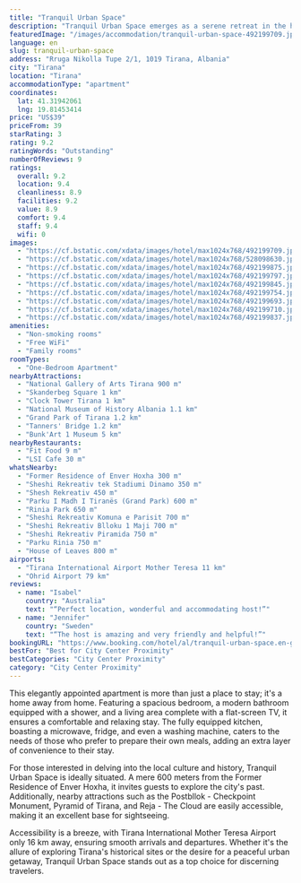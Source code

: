 ```yaml
---
title: "Tranquil Urban Space"
description: "Tranquil Urban Space emerges as a serene retreat in the heart of Tirana, offering guests a unique blend of comfort and convenience."
featuredImage: "/images/accommodation/tranquil-urban-space-492199709.jpg"
language: en
slug: tranquil-urban-space
address: "Rruga Nikolla Tupe 2/1, 1019 Tirana, Albania"
city: "Tirana"
location: "Tirana"
accommodationType: "apartment"
coordinates:
  lat: 41.31942061
  lng: 19.81453414
price: "US$39"
priceFrom: 39
starRating: 3
rating: 9.2
ratingWords: "Outstanding"
numberOfReviews: 9
ratings:
  overall: 9.2
  location: 9.4
  cleanliness: 8.9
  facilities: 9.2
  value: 8.9
  comfort: 9.4
  staff: 9.4
  wifi: 0
images:
  - "https://cf.bstatic.com/xdata/images/hotel/max1024x768/492199709.jpg?k=f381c26ebb15749e0cb1d95d4cb43903936ceddf1b73cd703d084852866d7c42&o=&hp=1"
  - "https://cf.bstatic.com/xdata/images/hotel/max1024x768/528098630.jpg?k=c1de44d7e4506ab76b907b676c6e9102200c131d0a16f7d584f437d0dc73e8f7&o=&hp=1"
  - "https://cf.bstatic.com/xdata/images/hotel/max1024x768/492199875.jpg?k=07150c02103ddbc68f59e25c73a9d1715c5b0eeabc04b52b233aa7db93c8943b&o=&hp=1"
  - "https://cf.bstatic.com/xdata/images/hotel/max1024x768/492199797.jpg?k=0a75365e573f5fe289b733c97ae69ac05fc5a97e7388036b2d6b7a718f9c5cdd&o=&hp=1"
  - "https://cf.bstatic.com/xdata/images/hotel/max1024x768/492199845.jpg?k=7c793a57acc0a5d2d0ec81d34855787511517e2f047bafaaa844cd1ef9e45926&o=&hp=1"
  - "https://cf.bstatic.com/xdata/images/hotel/max1024x768/492199754.jpg?k=3be89702e348771acdc4964383072b426a23c5e30ff56481984588218f545c20&o=&hp=1"
  - "https://cf.bstatic.com/xdata/images/hotel/max1024x768/492199693.jpg?k=10ace9560c669a9f6a0b259ced5253c2aca7f739a52dbbf57d3fc8bd5901dcda&o=&hp=1"
  - "https://cf.bstatic.com/xdata/images/hotel/max1024x768/492199710.jpg?k=f0f7ac8cb33e957a1611bfd655e76e96c7d132c8f9064cd7f6155b258a032afa&o=&hp=1"
  - "https://cf.bstatic.com/xdata/images/hotel/max1024x768/492199837.jpg?k=550687a5f2ce735827fd4692fdcbc45ea2ba9d9ffd35a512eaa70f97599c3a41&o=&hp=1"
amenities:
  - "Non-smoking rooms"
  - "Free WiFi"
  - "Family rooms"
roomTypes:
  - "One-Bedroom Apartment"
nearbyAttractions:
  - "National Gallery of Arts Tirana 900 m"
  - "Skanderbeg Square 1 km"
  - "Clock Tower Tirana 1 km"
  - "National Museum of History Albania 1.1 km"
  - "Grand Park of Tirana 1.2 km"
  - "Tanners' Bridge 1.2 km"
  - "Bunk'Art 1 Museum 5 km"
nearbyRestaurants:
  - "Fit Food 9 m"
  - "LSI Cafe 30 m"
whatsNearby:
  - "Former Residence of Enver Hoxha 300 m"
  - "Sheshi Rekreativ tek Stadiumi Dinamo 350 m"
  - "Shesh Rekreativ 450 m"
  - "Parku I Madh I Tiranës (Grand Park) 600 m"
  - "Rinia Park 650 m"
  - "Sheshi Rekreativ Komuna e Parisit 700 m"
  - "Sheshi Rekreativ Blloku 1 Maji 700 m"
  - "Sheshi Rekreativ Piramida 750 m"
  - "Parku Rinia 750 m"
  - "House of Leaves 800 m"
airports:
  - "Tirana International Airport Mother Teresa 11 km"
  - "Ohrid Airport 79 km"
reviews:
  - name: "Isabel"
    country: "Australia"
    text: "“Perfect location, wonderful and accommodating host!”"
  - name: "Jennifer"
    country: "Sweden"
    text: "“The host is amazing and very friendly and helpful!”"
bookingURL: "https://www.booking.com/hotel/al/tranquil-urban-space.en-gb.html?aid=8035640"
bestFor: "Best for City Center Proximity"
bestCategories: "City Center Proximity"
category: "City Center Proximity"
---
```


This elegantly appointed apartment is more than just a place to stay; it's a home away from home. Featuring a spacious bedroom, a modern bathroom equipped with a shower, and a living area complete with a flat-screen TV, it ensures a comfortable and relaxing stay. The fully equipped kitchen, boasting a microwave, fridge, and even a washing machine, caters to the needs of those who prefer to prepare their own meals, adding an extra layer of convenience to their stay.

For those interested in delving into the local culture and history, Tranquil Urban Space is ideally situated. A mere 600 meters from the Former Residence of Enver Hoxha, it invites guests to explore the city's past. Additionally, nearby attractions such as the Postbllok - Checkpoint Monument, Pyramid of Tirana, and Reja - The Cloud are easily accessible, making it an excellent base for sightseeing.

Accessibility is a breeze, with Tirana International Mother Teresa Airport only 16 km away, ensuring smooth arrivals and departures. Whether it's the allure of exploring Tirana's historical sites or the desire for a peaceful urban getaway, Tranquil Urban Space stands out as a top choice for discerning travelers.